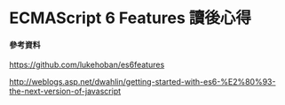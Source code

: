 ECMAScript 6 Features 讀後心得
=======

#### 參考資料

https://github.com/lukehoban/es6features

http://weblogs.asp.net/dwahlin/getting-started-with-es6-%E2%80%93-the-next-version-of-javascript
